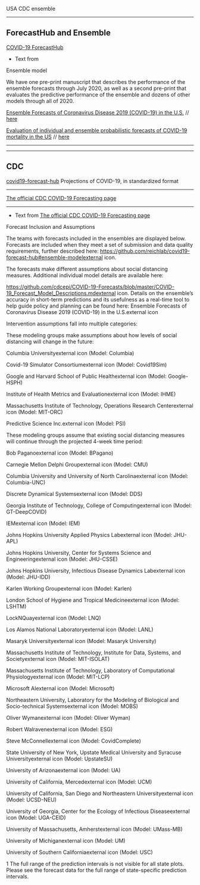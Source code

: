 
USA CDC ensemble

********

## ForecastHub and Ensemble

[COVID-19 ForecastHub](https://covid19forecasthub.org/doc/ensemble/)

* Text from 

Ensemble model

We have one pre-print manuscript that describes the performance of the ensemble forecasts through July 2020, as well as a second pre-print that evaluates the predictive performance of the ensemble and dozens of other models through all of 2020.

[Ensemble Forecasts of Coronavirus Disease 2019 (COVID-19) in the U.S.](https://www.medrxiv.org/content/10.1101/2020.08.19.20177493v1) // [here](https://github.com/pourmalek/covir2/blob/main/sandbox/USA%20CDC%20ensemble/Ray%20-%20Ensemble%20Forecasts%20of%20Coronavirus%20Disease%202019%20(COVID-19)%20in%20the%20U.S..pdf)

[Evaluation of individual and ensemble probabilistic forecasts of COVID-19 mortality in the US](https://www.medrxiv.org/content/10.1101/2021.02.03.21250974v1) // [here]()

********
********

## CDC

[covid19-forecast-hub](https://github.com/reichlab/covid19-forecast-hub) Projections of COVID-19, in standardized format

********

[The official CDC COVID-19 Forecasting page](https://www.cdc.gov/coronavirus/2019-ncov/science/forecasting/forecasting-us.html?CDC_AA_refVal=https%3A%2F%2Fwww.cdc.gov%2Fcoronavirus%2F2019-ncov%2Fcovid-data%2Fforecasting-us.html)

*********

* Text from [The official CDC COVID-19 Forecasting page](https://www.cdc.gov/coronavirus/2019-ncov/science/forecasting/forecasting-us.html?CDC_AA_refVal=https%3A%2F%2Fwww.cdc.gov%2Fcoronavirus%2F2019-ncov%2Fcovid-data%2Fforecasting-us.html)


Forecast Inclusion and Assumptions

The teams with forecasts included in the ensembles are displayed below. Forecasts are included when they meet a set of submission and data quality requirements, further described here: https://github.com/reichlab/covid19-forecast-hub#ensemble-modelexternal icon.

The forecasts make different assumptions about social distancing measures. Additional individual model details are available here: 

https://github.com/cdcepi/COVID-19-Forecasts/blob/master/COVID-19_Forecast_Model_Descriptions.mdexternal icon. Details on the ensemble’s accuracy in short-term predictions and its usefulness as a real-time tool to help guide policy and planning can be found here: Ensemble Forecasts of Coronavirus Disease 2019 (COVID-19) in the U.S.external icon

Intervention assumptions fall into multiple categories:

These modeling groups make assumptions about how levels of social distancing will change in the future:

Columbia Universityexternal icon (Model: Columbia)

Covid-19 Simulator Consortiumexternal icon (Model: Covid19Sim)

Google and Harvard School of Public Healthexternal icon (Model: Google-HSPH)

Institute of Health Metrics and Evaluationexternal icon (Model: IHME)

Massachusetts Institute of Technology, Operations Research Centerexternal icon (Model: MIT-ORC)

Predictive Science Inc.external icon (Model: PSI)


These modeling groups assume that existing social distancing measures will continue through the projected 4-week time period:

Bob Paganoexternal icon (Model: BPagano)

Carnegie Mellon Delphi Groupexternal icon (Model: CMU)

Columbia University and University of North Carolinaexternal icon (Model: Columbia-UNC)

Discrete Dynamical Systemsexternal icon (Model: DDS)

Georgia Institute of Technology, College of Computingexternal icon (Model: GT-DeepCOVID)

IEMexternal icon (Model: IEM)

Johns Hopkins University Applied Physics Labexternal icon (Model: JHU-APL)

Johns Hopkins University, Center for Systems Science and Engineeringexternal icon  (Model: JHU-CSSE)

Johns Hopkins University, Infectious Disease Dynamics Labexternal icon (Model: JHU-IDD)

Karlen Working Groupexternal icon (Model: Karlen)

London School of Hygiene and Tropical Medicineexternal icon (Model: LSHTM)

LockNQuayexternal icon (Model: LNQ)

Los Alamos National Laboratoryexternal icon (Model: LANL)

Masaryk Universityexternal icon (Model: Masaryk University)

Massachusetts Institute of Technology, Institute for Data, Systems, and Societyexternal icon (Model: MIT-ISOLAT)

Massachusetts Institute of Technology, Laboratory of Computational Physiologyexternal icon (Model: MIT-LCP)

Microsoft AIexternal icon (Model: Microsoft)

Northeastern University, Laboratory for the Modeling of Biological and Socio-technical Systemsexternal icon (Model: MOBS)

Oliver Wymanexternal icon (Model: Oliver Wyman)

Robert Walravenexternal icon (Model: ESG)

Steve McConnellexternal icon (Model: CovidComplete)

State University of New York, Upstate Medical University and Syracuse Universityexternal icon (Model: UpstateSU)

University of Arizonaexternal icon (Model: UA)

University of California, Mercedexternal icon (Model: UCM)

University of California, San Diego and Northeastern Universityexternal icon (Model: UCSD-NEU)

University of Georgia, Center for the Ecology of Infectious Diseaseexternal icon (Model: UGA-CEID)

University of Massachusetts, Amherstexternal icon (Model: UMass-MB)

University of Michiganexternal icon (Model: UM)

University of Southern Californiaexternal icon (Model: USC)

1 The full range of the prediction intervals is not visible for all state plots. Please see the forecast data for the full range of state-specific prediction intervals.


